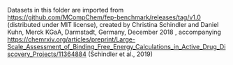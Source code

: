 Datasets in this folder are imported from https://github.com/MCompChem/fep-benchmark/releases/tag/v1.0 (distributed under MIT license), created by Christina Schindler and Daniel Kuhn, Merck KGaA, Darmstadt, Germany, December 2018 , accompanying https://chemrxiv.org/articles/preprint/Large-Scale_Assessment_of_Binding_Free_Energy_Calculations_in_Active_Drug_Discovery_Projects/11364884 (Schindler et al., 2019)